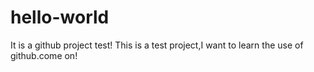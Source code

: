 # hello-world
It is a github project test!
This is a test project,I want to learn the use of github.come on!
